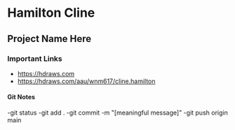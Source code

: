 # Hamilton Cline

## Project Name Here

### Important Links

- https://hdraws.com
- https://hdraws.com/aau/wnm617/cline.hamilton


#### Git Notes

-git status
-git add .
-git commit -m "[meaningful message]"
-git push origin main